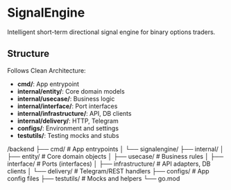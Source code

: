 # SignalEngine

Intelligent short-term directional signal engine for binary options traders.

## Structure

Follows Clean Architecture:

- **cmd/**: App entrypoint
- **internal/entity/**: Core domain models
- **internal/usecase/**: Business logic
- **internal/interface/**: Port interfaces
- **internal/infrastructure/**: API, DB clients
- **internal/delivery/**: HTTP, Telegram
- **configs/**: Environment and settings
- **testutils/**: Testing mocks and stubs


/backend
├── cmd/                   # App entrypoints
│   └── signalengine/
├── internal/
│   ├── entity/            # Core domain objects
│   ├── usecase/           # Business rules
│   ├── interface/         # Ports (interfaces)
│   ├── infrastructure/    # API adapters, DB clients
│   └── delivery/          # Telegram/REST handlers
├── configs/               # App config files
├── testutils/             # Mocks and helpers
└── go.mod
